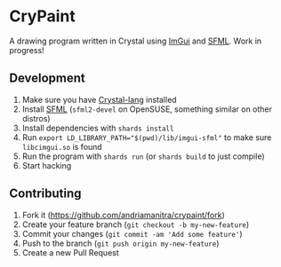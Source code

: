 # CryPaint

A drawing program written in Crystal using [ImGui](https://github.com/ocornut/imgui) and [SFML](https://www.sfml-dev.org/). Work in progress!

## Development

1. Make sure you have [Crystal-lang](https://crystal-lang.org/) installed
2. Install [SFML](https://www.sfml-dev.org/) (`sfml2-devel` on OpenSUSE, something similar on other distros)
3. Install dependencies with `shards install`
4. Run `export LD_LIBRARY_PATH="$(pwd)/lib/imgui-sfml"` to make sure `libcimgui.so` is found
5. Run the program with `shards run` (or `shards build` to just compile)
6. Start hacking

## Contributing

1. Fork it (<https://github.com/andriamanitra/crypaint/fork>)
2. Create your feature branch (`git checkout -b my-new-feature`)
3. Commit your changes (`git commit -am 'Add some feature'`)
4. Push to the branch (`git push origin my-new-feature`)
5. Create a new Pull Request
